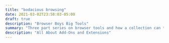 ```yaml
---
title: "bodacious browsing"
date: 2021-03-02T23:58:03-05:00
draft: true
description: "Browser Boys Big Tools"
summary: "Three part series on browser tools and how a collection can turn into something much more dangerous."
description: "All About Add-Ons and Extensions"
---
```

